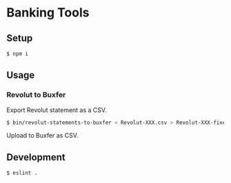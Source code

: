 # Banking Tools

## Setup

```bash
$ npm i
```

## Usage

### Revolut to Buxfer

Export Revolut statement as a CSV.

```bash
$ bin/revolut-statements-to-buxfer < Revolut-XXX.csv > Revolut-XXX-fixed.csv
```

Upload to Buxfer as CSV.

## Development

```bash
$ eslint .
```